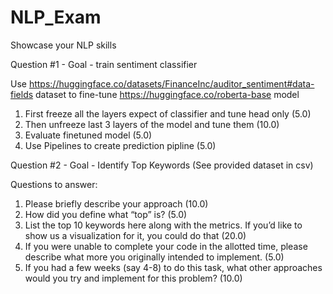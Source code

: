 # NLP_Exam
Showcase your NLP skills


Question #1 - Goal - train sentiment classifier

Use https://huggingface.co/datasets/FinanceInc/auditor_sentiment#data-fields dataset to fine-tune 
https://huggingface.co/roberta-base model

1. First freeze all the layers expect of classifier and tune head only (5.0)
2. Then unfreeze last 3 layers of the model and tune them (10.0)
3. Evaluate finetuned model (5.0)
4. Use Pipelines to create prediction pipline (5.0)

Question #2 - Goal - Identify Top Keywords (See provided dataset in csv)

Questions to answer:
1. Please briefly describe your approach (10.0)
2. How did you define what “top” is? (5.0)
3. List the top 10 keywords here along with the metrics. If you’d like to show us a visualization for it, you could do that (20.0)
4. If you were unable to complete your code in the allotted time, please describe what more you originally intended to implement. (5.0)
5. If you had a few weeks (say 4-8) to do this task, what other approaches would you try and implement for this problem? (10.0)

